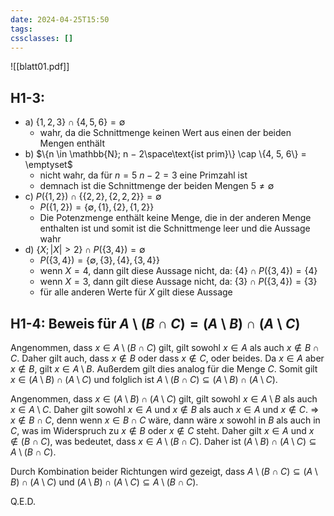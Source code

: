 ```yaml
---
date: 2024-04-25T15:50
tags: 
cssclasses: []
---
```

![[blatt01.pdf]]

## H1-3:
- a) $\{1, 2, 3\} \cap \{4, 5, 6\} = \emptyset$
	- wahr, da die Schnittmenge keinen Wert aus einen der beiden Mengen enthält
- b) $\{n \in \mathbb{N}; n − 2\space\text{ist prim}\} \cap \{4, 5, 6\} = \emptyset$
	- nicht wahr, da für $n=5$ $n-2=3$ eine Primzahl ist
	- demnach ist die Schnittmenge der beiden Mengen ${5} \neq \emptyset$
- c) $P(\{1, 2\}) \cap \{\{2, 2\}, \{2, 2, 2\}\} = \emptyset$
	- $P(\{ 1,2 \}) = \{ \emptyset, \{ 1 \}, \{ 2 \}, \{ 1,2 \} \}$
	- Die Potenzmenge enthält keine Menge, die in der anderen Menge enthalten ist und somit ist die Schnittmenge leer und die Aussage wahr
- d) $\{X; |X| > 2\} \cap P(\{3, 4\}) = \emptyset$
	- $P(\{ 3, 4 \}) = \{ \emptyset, \{ 3 \}, \{ 4 \}, \{ 3,4 \} \}$
	- wenn $X=4$, dann gilt diese Aussage nicht, da: $\{ 4 \} \cap P(\{ 3,4 \}) = \{ 4 \}$
	- wenn $X=3$, dann gilt diese Aussage nicht, da: $\{ 3 \} \cap P(\{ 3,4 \}) = \{ 3 \}$
	- für alle anderen Werte für $X$ gilt diese Aussage

## H1-4: Beweis für $A \setminus (B \cap C) = (A \setminus B) \cap (A \setminus C)$

Angenommen, dass $x \in A \setminus (B \cap C)$ gilt, gilt sowohl $x \in A$ als auch $x \notin B \cap C$. Daher gilt auch, dass $x \notin B$ oder dass $x \notin C$, oder beides.
Da $x \in A$ aber $x \notin B$, gilt $x \in A \setminus B$. Außerdem gilt dies analog für die Menge $C$. Somit gilt $x \in (A \setminus B) \cap (A \setminus C)$ und folglich ist $A \setminus (B \cap C) \subseteq (A \setminus B) \cap (A \setminus C)$.

Angenommen, dass $x \in (A \setminus B) \cap (A \setminus C)$ gilt, gilt sowohl $x \in A \setminus B$ als auch $x \in A \setminus C$. Daher gilt sowohl $x \in A$ und $x \notin B$ als auch $x \in A$ und $x \notin C$.
$\Rightarrow$ $x \notin B \cap C$, denn wenn $x \in B \cap C$ wäre, dann wäre $x$ sowohl in $B$ als auch in $C$, was im Widerspruch zu $x \notin B$ oder $x \notin C$ steht.
Daher gilt $x \in A$ und $x \notin (B \cap C)$, was bedeutet, dass $x \in A \setminus (B \cap C)$.
Daher ist $(A \setminus B) \cap (A \setminus C) \subseteq A \setminus (B \cap C)$.

Durch Kombination beider Richtungen wird gezeigt, dass $A \setminus (B \cap C) \subseteq (A \setminus B) \cap (A \setminus C)$ und $(A \setminus B) \cap (A \setminus C) \subseteq A \setminus (B \cap C)$.

Q.E.D.


